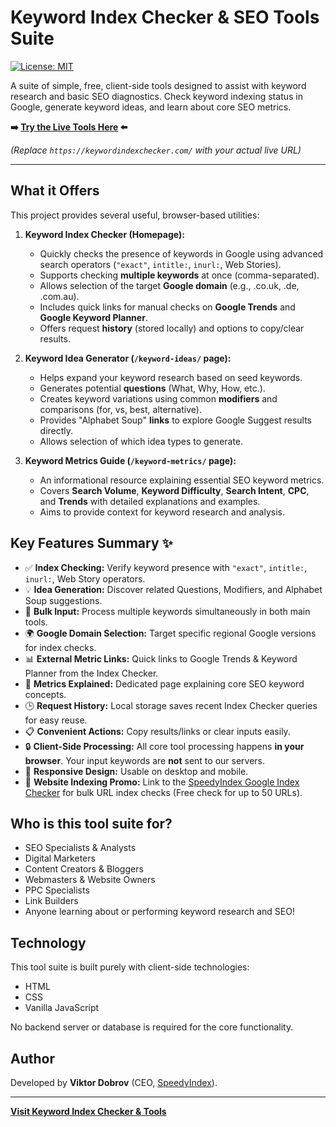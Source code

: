 # Keyword Index Checker & SEO Tools Suite

[![License: MIT](https://img.shields.io/badge/License-MIT-yellow.svg)](https://opensource.org/licenses/MIT) <!-- Optional: Add a license badge if you have one -->

A suite of simple, free, client-side tools designed to assist with keyword research and basic SEO diagnostics. Check keyword indexing status in Google, generate keyword ideas, and learn about core SEO metrics.

**➡️ [Try the Live Tools Here](https://keywordindexchecker.com/) ⬅️**

*(Replace `https://keywordindexchecker.com/` with your actual live URL)*

---

<!-- Optional: Add a screenshot here -->
<!-- ![Screenshot of Keyword Index Checker](link/to/your/screenshot.png) -->

## What it Offers

This project provides several useful, browser-based utilities:

1.  **Keyword Index Checker (Homepage):**
    *   Quickly checks the presence of keywords in Google using advanced search operators (`"exact"`, `intitle:`, `inurl:`, Web Stories).
    *   Supports checking **multiple keywords** at once (comma-separated).
    *   Allows selection of the target **Google domain** (e.g., .co.uk, .de, .com.au).
    *   Includes quick links for manual checks on **Google Trends** and **Google Keyword Planner**.
    *   Offers request **history** (stored locally) and options to copy/clear results.

2.  **Keyword Idea Generator (`/keyword-ideas/` page):**
    *   Helps expand your keyword research based on seed keywords.
    *   Generates potential **questions** (What, Why, How, etc.).
    *   Creates keyword variations using common **modifiers** and comparisons (for, vs, best, alternative).
    *   Provides "Alphabet Soup" **links** to explore Google Suggest results directly.
    *   Allows selection of which idea types to generate.

3.  **Keyword Metrics Guide (`/keyword-metrics/` page):**
    *   An informational resource explaining essential SEO keyword metrics.
    *   Covers **Search Volume**, **Keyword Difficulty**, **Search Intent**, **CPC**, and **Trends** with detailed explanations and examples.
    *   Aims to provide context for keyword research and analysis.

## Key Features Summary ✨

*   ✅ **Index Checking:** Verify keyword presence with `"exact"`, `intitle:`, `inurl:`, Web Story operators.
*   💡 **Idea Generation:** Discover related Questions, Modifiers, and Alphabet Soup suggestions.
*   🔢 **Bulk Input:** Process multiple keywords simultaneously in both main tools.
*   🌍 **Google Domain Selection:** Target specific regional Google versions for index checks.
*   📊 **External Metric Links:** Quick links to Google Trends & Keyword Planner from the Index Checker.
*   📖 **Metrics Explained:** Dedicated page explaining core SEO keyword concepts.
*   🕒 **Request History:** Local storage saves recent Index Checker queries for easy reuse.
*   📋 **Convenient Actions:** Copy results/links or clear inputs easily.
*   🔒 **Client-Side Processing:** All core tool processing happens **in your browser**. Your input keywords are **not** sent to our servers.
*   📱 **Responsive Design:** Usable on desktop and mobile.
*   🚀 **Website Indexing Promo:** Link to the [SpeedyIndex Google Index Checker](https://en.speedyindex.com/google-index-checker/) for bulk URL index checks (Free check for up to 50 URLs).

## Who is this tool suite for?

*   SEO Specialists & Analysts
*   Digital Marketers
*   Content Creators & Bloggers
*   Webmasters & Website Owners
*   PPC Specialists
*   Link Builders
*   Anyone learning about or performing keyword research and SEO!

## Technology

This tool suite is built purely with client-side technologies:
*   HTML
*   CSS
*   Vanilla JavaScript

No backend server or database is required for the core functionality.

## Author

Developed by **Viktor Dobrov** (CEO, [SpeedyIndex](https://speedyindex.com/)).

---

**[Visit Keyword Index Checker & Tools](https://keywordindexchecker.com/)**
